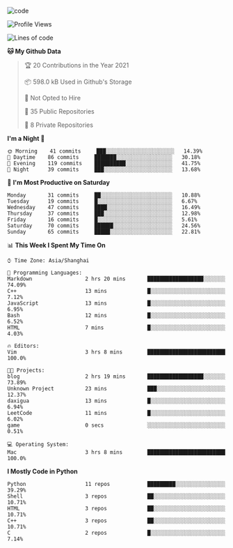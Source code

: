 
<!--
**liuyaanng/liuyaanng** is a ✨ _special_ ✨ repository because its `README.md` (this file) appears on your GitHub profile.

Here are some ideas to get you started:

- 🔭 I’m currently working on ...
- 🌱 I’m currently learning ...
- 👯 I’m looking to collaborate on ...
- 🤔 I’m looking for help with ...
- 💬 Ask me about ...
- 📫 How to reach me: ...
- 😄 Pronouns: ...
- ⚡ Fun fact: ...
-->


![code](https://cdn.jsdelivr.net/gh/liuyaanng/liuyaanng@1.0/code.gif) 

<!--START_SECTION:waka-->
![Profile Views](http://img.shields.io/badge/Profile%20Views-0-blue)

![Lines of code](https://img.shields.io/badge/From%20Hello%20World%20I%27ve%20Written-5.3%20million%20lines%20of%20code-blue)

**🐱 My Github Data** 

> 🏆 20 Contributions in the Year 2021
 > 
> 📦 598.0 kB Used in Github's Storage 
 > 
> 🚫 Not Opted to Hire
 > 
> 📜 35 Public Repositories 
 > 
> 🔑 8 Private Repositories  
 > 
**I'm a Night 🦉** 

```text
🌞 Morning    41 commits     ███░░░░░░░░░░░░░░░░░░░░░░   14.39% 
🌆 Daytime    86 commits     ███████░░░░░░░░░░░░░░░░░░   30.18% 
🌃 Evening    119 commits    ██████████░░░░░░░░░░░░░░░   41.75% 
🌙 Night      39 commits     ███░░░░░░░░░░░░░░░░░░░░░░   13.68%

```
📅 **I'm Most Productive on Saturday** 

```text
Monday       31 commits     ██░░░░░░░░░░░░░░░░░░░░░░░   10.88% 
Tuesday      19 commits     █░░░░░░░░░░░░░░░░░░░░░░░░   6.67% 
Wednesday    47 commits     ████░░░░░░░░░░░░░░░░░░░░░   16.49% 
Thursday     37 commits     ███░░░░░░░░░░░░░░░░░░░░░░   12.98% 
Friday       16 commits     █░░░░░░░░░░░░░░░░░░░░░░░░   5.61% 
Saturday     70 commits     ██████░░░░░░░░░░░░░░░░░░░   24.56% 
Sunday       65 commits     █████░░░░░░░░░░░░░░░░░░░░   22.81%

```


📊 **This Week I Spent My Time On** 

```text
⌚︎ Time Zone: Asia/Shanghai

💬 Programming Languages: 
Markdown                 2 hrs 20 mins       ██████████████████░░░░░░░   74.09% 
C++                      13 mins             █░░░░░░░░░░░░░░░░░░░░░░░░   7.12% 
JavaScript               13 mins             █░░░░░░░░░░░░░░░░░░░░░░░░   6.95% 
Bash                     12 mins             █░░░░░░░░░░░░░░░░░░░░░░░░   6.52% 
HTML                     7 mins              █░░░░░░░░░░░░░░░░░░░░░░░░   4.03%

🔥 Editors: 
Vim                      3 hrs 8 mins        █████████████████████████   100.0%

🐱‍💻 Projects: 
blog                     2 hrs 19 mins       ██████████████████░░░░░░░   73.89% 
Unknown Project          23 mins             ███░░░░░░░░░░░░░░░░░░░░░░   12.37% 
daxigua                  13 mins             █░░░░░░░░░░░░░░░░░░░░░░░░   6.94% 
LeetCode                 11 mins             █░░░░░░░░░░░░░░░░░░░░░░░░   6.02% 
game                     0 secs              ░░░░░░░░░░░░░░░░░░░░░░░░░   0.51%

💻 Operating System: 
Mac                      3 hrs 8 mins        █████████████████████████   100.0%

```

**I Mostly Code in Python** 

```text
Python                   11 repos            █████████░░░░░░░░░░░░░░░░   39.29% 
Shell                    3 repos             ██░░░░░░░░░░░░░░░░░░░░░░░   10.71% 
HTML                     3 repos             ██░░░░░░░░░░░░░░░░░░░░░░░   10.71% 
C++                      3 repos             ██░░░░░░░░░░░░░░░░░░░░░░░   10.71% 
C                        2 repos             █░░░░░░░░░░░░░░░░░░░░░░░░   7.14%

```



<!--END_SECTION:waka-->
